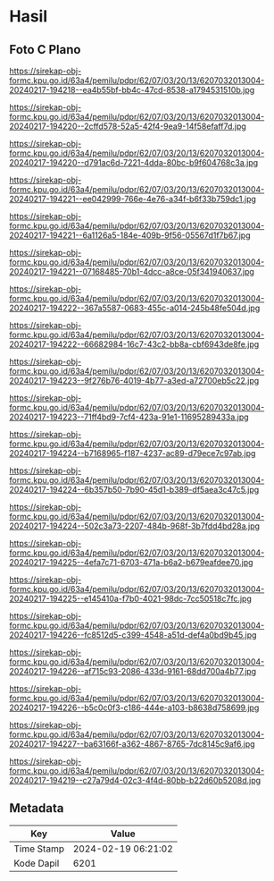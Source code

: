 # Hasil

## Foto C Plano

https://sirekap-obj-formc.kpu.go.id/63a4/pemilu/pdpr/62/07/03/20/13/6207032013004-20240217-194218--ea4b55bf-bb4c-47cd-8538-a1794531510b.jpg

https://sirekap-obj-formc.kpu.go.id/63a4/pemilu/pdpr/62/07/03/20/13/6207032013004-20240217-194220--2cffd578-52a5-42f4-9ea9-14f58efaff7d.jpg

https://sirekap-obj-formc.kpu.go.id/63a4/pemilu/pdpr/62/07/03/20/13/6207032013004-20240217-194220--d791ac6d-7221-4dda-80bc-b9f604768c3a.jpg

https://sirekap-obj-formc.kpu.go.id/63a4/pemilu/pdpr/62/07/03/20/13/6207032013004-20240217-194221--ee042999-766e-4e76-a34f-b6f33b759dc1.jpg

https://sirekap-obj-formc.kpu.go.id/63a4/pemilu/pdpr/62/07/03/20/13/6207032013004-20240217-194221--6a1126a5-184e-409b-9f56-05567d1f7b67.jpg

https://sirekap-obj-formc.kpu.go.id/63a4/pemilu/pdpr/62/07/03/20/13/6207032013004-20240217-194221--07168485-70b1-4dcc-a8ce-05f341940637.jpg

https://sirekap-obj-formc.kpu.go.id/63a4/pemilu/pdpr/62/07/03/20/13/6207032013004-20240217-194222--367a5587-0683-455c-a014-245b48fe504d.jpg

https://sirekap-obj-formc.kpu.go.id/63a4/pemilu/pdpr/62/07/03/20/13/6207032013004-20240217-194222--66682984-16c7-43c2-bb8a-cbf6943de8fe.jpg

https://sirekap-obj-formc.kpu.go.id/63a4/pemilu/pdpr/62/07/03/20/13/6207032013004-20240217-194223--9f276b76-4019-4b77-a3ed-a72700eb5c22.jpg

https://sirekap-obj-formc.kpu.go.id/63a4/pemilu/pdpr/62/07/03/20/13/6207032013004-20240217-194223--71ff4bd9-7cf4-423a-91e1-11695289433a.jpg

https://sirekap-obj-formc.kpu.go.id/63a4/pemilu/pdpr/62/07/03/20/13/6207032013004-20240217-194224--b7168965-f187-4237-ac89-d79ece7c97ab.jpg

https://sirekap-obj-formc.kpu.go.id/63a4/pemilu/pdpr/62/07/03/20/13/6207032013004-20240217-194224--6b357b50-7b90-45d1-b389-df5aea3c47c5.jpg

https://sirekap-obj-formc.kpu.go.id/63a4/pemilu/pdpr/62/07/03/20/13/6207032013004-20240217-194224--502c3a73-2207-484b-968f-3b7fdd4bd28a.jpg

https://sirekap-obj-formc.kpu.go.id/63a4/pemilu/pdpr/62/07/03/20/13/6207032013004-20240217-194225--4efa7c71-6703-471a-b6a2-b679eafdee70.jpg

https://sirekap-obj-formc.kpu.go.id/63a4/pemilu/pdpr/62/07/03/20/13/6207032013004-20240217-194225--e145410a-f7b0-4021-98dc-7cc50518c7fc.jpg

https://sirekap-obj-formc.kpu.go.id/63a4/pemilu/pdpr/62/07/03/20/13/6207032013004-20240217-194226--fc8512d5-c399-4548-a51d-def4a0bd9b45.jpg

https://sirekap-obj-formc.kpu.go.id/63a4/pemilu/pdpr/62/07/03/20/13/6207032013004-20240217-194226--af715c93-2086-433d-9161-68dd700a4b77.jpg

https://sirekap-obj-formc.kpu.go.id/63a4/pemilu/pdpr/62/07/03/20/13/6207032013004-20240217-194226--b5c0c0f3-c186-444e-a103-b8638d758699.jpg

https://sirekap-obj-formc.kpu.go.id/63a4/pemilu/pdpr/62/07/03/20/13/6207032013004-20240217-194227--ba63166f-a362-4867-8765-7dc8145c9af6.jpg

https://sirekap-obj-formc.kpu.go.id/63a4/pemilu/pdpr/62/07/03/20/13/6207032013004-20240217-194219--c27a79d4-02c3-4f4d-80bb-b22d60b5208d.jpg


## Metadata

| Key        | Value               |
| ---------- | ------------------- |
| Time Stamp | 2024-02-19 06:21:02 |
| Kode Dapil | 6201                |



